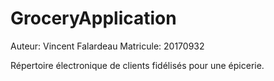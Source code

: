 # GroceryApplication

Auteur: Vincent Falardeau
Matricule: 20170932

Répertoire électronique de clients fidélisés pour une épicerie.
